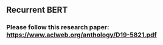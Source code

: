 ## Recurrent BERT

### Please follow this research paper: https://www.aclweb.org/anthology/D19-5821.pdf
